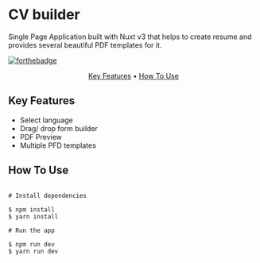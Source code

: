 # CV builder

Single Page Application built with Nuxt v3 that helps to create resume and provides several beautiful PDF templates for it.


[![forthebadge](https://forthebadge.com/images/badges/made-with-vue.svg)](https://forthebadge.com)






<p align="center">
  <a href="#key-features">Key Features</a> •
  <a href="#how-to-use">How To Use</a> 
</p>


## Key Features

* Select language
* Drag/ drop form builder
* PDF Preview
* Multiple PFD templates


## How To Use

```

# Install dependencies

$ npm install
$ yarn install 

# Run the app

$ npm run dev
$ yarn run dev

```







